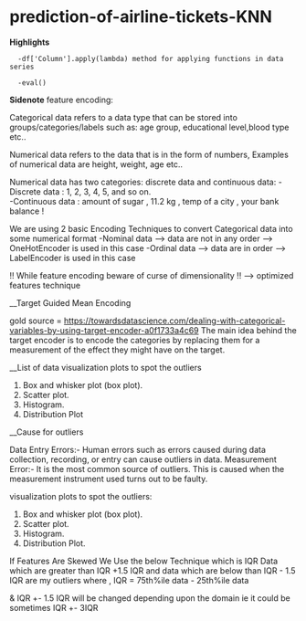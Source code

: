 # prediction-of-airline-tickets-KNN

**Highlights**

      -df['Column'].apply(lambda) method for applying functions in data series
      
      -eval()
      
**Sidenote** feature encoding:

Categorical data refers to a data type that can be stored into groups/categories/labels 
such as: age group, educational level,blood type etc.. 

Numerical data refers to the data that is in the form of numbers, 
Examples of numerical data are height, weight, age etc.. 

Numerical data has two categories: discrete data and continuous data:
      -Discrete data : 1, 2, 3, 4, 5, and so on.                             
      -Continuous data :  amount of sugar , 11.2 kg  , temp of a city  , your bank balance !
                  
We are using 2 basic Encoding Techniques to convert Categorical data into some numerical format
      -Nominal data --> data are not in any order --> OneHotEncoder is used in this case
      -Ordinal data --> data are in order -->       LabelEncoder is used in this case
      
!! While feature encoding beware of curse of dimensionality !! --> optimized features technique

__Target Guided Mean Encoding

gold source = https://towardsdatascience.com/dealing-with-categorical-variables-by-using-target-encoder-a0f1733a4c69
The main idea behind the target encoder is to encode the categories by replacing them for a measurement of the effect they might have on the target.

__List of data visualization plots to spot the outliers
1. Box and whisker plot (box plot).
2. Scatter plot.
3. Histogram.
4. Distribution Plot

__Cause for outliers 

Data Entry Errors:- Human errors such as errors caused during data collection, recording, or entry can cause outliers in data.
Measurement Error:- It is the most common source of outliers. This is caused when the measurement instrument used turns out to be faulty.

visualization plots to spot the outliers:
1. Box and whisker plot (box plot).
2. Scatter plot.
3. Histogram.
4. Distribution Plot.


If Features Are Skewed We Use the below Technique which is IQR
Data which are greater than IQR +1.5 IQR and data which are below than IQR - 1.5 IQR are my outliers
where ,  IQR = 75th%ile data - 25th%ile data

& IQR +- 1.5 IQR  will be changed depending upon the domain ie it could be sometimes IQR +- 3IQR 
